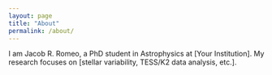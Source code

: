 ```yaml
---
layout: page
title: "About"
permalink: /about/
---
```


I am Jacob R. Romeo, a PhD student in Astrophysics at [Your Institution]. My research focuses on [stellar variability, TESS/K2 data analysis, etc.].
